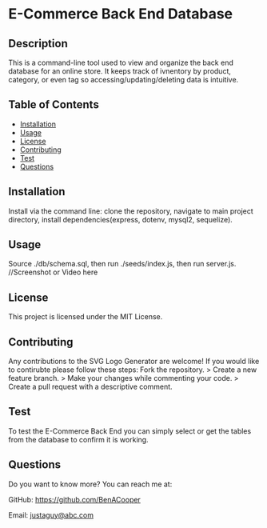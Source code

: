   # E-Commerce Back End Database
    
  ## Description
  This is a command-line tool used to view and organize the back end database for an online store. It keeps track of ivnentory by product, category, or even tag so accessing/updating/deleting data is intuitive.
   

  ## Table of Contents
  - [Installation](#installation)
  - [Usage](#usage) 
  - [License](#license)
  - [Contributing](#contributing)
  - [Test](#test)
  - [Questions](#questions)

    
  ## Installation
  Install via the command line: clone the repository, navigate to main project directory, install dependencies(express, dotenv, mysql2, sequelize).
    
  ## Usage
  Source ./db/schema.sql, then run ./seeds/index.js, then run server.js.
  //Screenshot or Video here

  ## License
  This project is licensed under the MIT License.
    
  ## Contributing
  Any contributions to the SVG Logo Generator are welcome! If you would like to contirubte please follow these steps: Fork the repository. > Create a new feature branch. > Make your changes while commenting your code. > Create a pull request with a descriptive comment.
    
  ## Test
  To test the E-Commerce Back End you can simply select or get the tables from the database to confirm it is working.
    
  ## Questions
  Do you want to know more? You can reach me at:
  
  GitHub: https://github.com/BenACooper
  
  Email: justaguy@abc.com
  